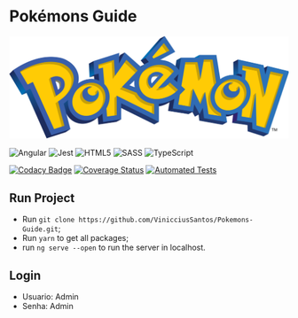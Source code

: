 # Pokémons Guide

![img](./src/assets/title.png)

![Angular](https://img.shields.io/badge/angular-%23DD0031.svg?style=for-the-badge&logo=angular&logoColor=white)
![Jest](https://img.shields.io/badge/-jest-%23C21325?style=for-the-badge&logo=jest&logoColor=white)
![HTML5](https://img.shields.io/badge/html5-%23E34F26.svg?style=for-the-badge&logo=html5&logoColor=white)
![SASS](https://img.shields.io/badge/SCSS-hotpink.svg?style=for-the-badge&logo=SASS&logoColor=white)
![TypeScript](https://img.shields.io/badge/typescript-%23007ACC.svg?style=for-the-badge&logo=typescript&logoColor=white)


[![Codacy Badge](https://app.codacy.com/project/badge/Grade/e324577161334c39aaa6edbdf8a945b4)](https://www.codacy.com/gh/VinicciusSantos/Pokemons-Guide/dashboard?utm_source=github.com&amp;utm_medium=referral&amp;utm_content=VinicciusSantos/Pokemons-Guide&amp;utm_campaign=Badge_Grade)
[![Coverage Status](https://coveralls.io/repos/github/VinicciusSantos/Pokemons-Guide/badge.svg?branch=main)](https://coveralls.io/github/VinicciusSantos/Pokemons-Guide?branch=main)
[![Automated Tests](https://github.com/VinicciusSantos/Pokemons-Guide/actions/workflows/main.yml/badge.svg)](https://github.com/VinicciusSantos/Pokemons-Guide/actions/workflows/main.yml)

## Run Project

- Run `git clone https://github.com/VinicciusSantos/Pokemons-Guide.git`;
- Run `yarn` to get all packages;
- run `ng serve --open` to run the server in localhost.

## Login

- Usuario: Admin
- Senha: Admin
